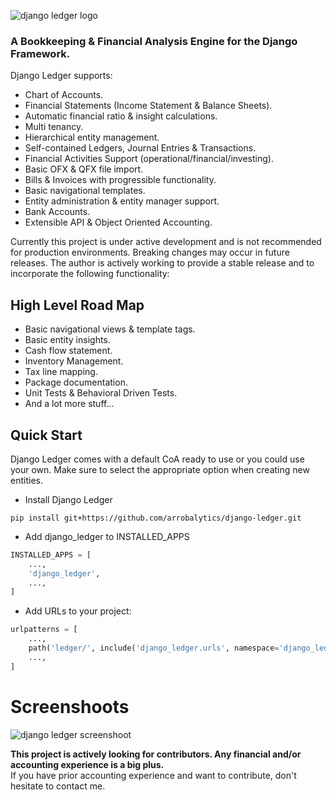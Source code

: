 ![django ledger logo](https://us-east-1.linodeobjects.com/django-ledger/logo/django-ledger-logo@2x.png)

### A Bookkeeping & Financial Analysis Engine for the Django Framework.

Django Ledger supports:

- Chart of Accounts.
- Financial Statements (Income Statement & Balance Sheets).
- Automatic financial ratio & insight calculations.
- Multi tenancy.
- Hierarchical entity management. 
- Self-contained Ledgers, Journal Entries & Transactions.
- Financial Activities Support (operational/financial/investing).
- Basic OFX & QFX file import.
- Bills & Invoices with progressible functionality.
- Basic navigational templates.
- Entity administration & entity manager support.
- Bank Accounts.
- Extensible API & Object Oriented Accounting.


Currently this project is under active development and is not recommended for production environments.
Breaking changes may occur in future releases.
The author is actively working to provide a stable release and to incorporate
the following functionality:

## High Level Road Map
- Basic navigational views & template tags.
- Basic entity insights.
- Cash flow statement.
- Inventory Management.
- Tax line mapping.
- Package documentation.
- Unit Tests & Behavioral Driven Tests.
- And a lot more stuff...

## Quick Start
Django Ledger comes with a default CoA ready to use or you could use your own.
Make sure to select the appropriate option when creating new entities.
    
* Install Django Ledger

```shell script
pip install git+https://github.com/arrobalytics/django-ledger.git
```
    
    
* Add django_ledger to INSTALLED_APPS


```python
INSTALLED_APPS = [
    ...,
    'django_ledger',
    ...,
]
```


* Add URLs to your project:

```python
urlpatterns = [
    ...,
    path('ledger/', include('django_ledger.urls', namespace='django_ledger')),
    ...,
]
```


# Screenshoots

![django ledger screenshoot](https://us-east-1.linodeobjects.com/django-ledger/public/img/django_ledger_screenshot.png)

  
__This project is actively looking for contributors. Any financial and/or
accounting experience is a big plus.__ \
If you have prior accounting experience and want to contribute, 
don't hesitate to contact me.